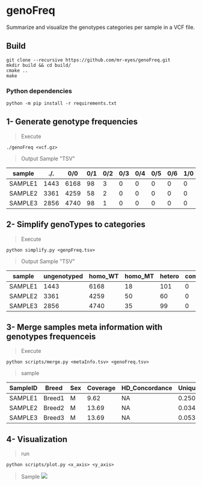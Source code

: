 # genoFreq

Summarize and visualize the genotypes categories per sample in a VCF file.

## Build

```shell
git clone --recursive https://github.com/mr-eyes/genoFreq.git
mkdir build && cd build/
cmake ..
make
```

### Python dependencies

```shell
python -m pip install -r requirements.txt
```

## 1- Generate genotype frequencies

> Execute

```shell
./genoFreq <vcf.gz>
```

> Output Sample "TSV"

| sample              | ./.  | 0/0  | 0/1 | 0/2 | 0/3 | 0/4 | 0/5 | 0/6 | 1/0 | 1/1 | 1/2 | 1/3 | 1/4 | 1/5 | 1/6 | 2/0 | 2/1 | 2/2 | 2/3 | 2/4 | 2/5 | 2/6 | 3/0 | 3/1 | 3/2 | 3/3 | 3/4 | 3/5 | 3/6 | 4/0 | 4/1 | 4/2 | 4/3 | 4/4 | 4/5 | 4/6 | 5/0 | 5/1 | 5/2 | 5/3 | 5/4 | 5/5 | 5/6 | 6/0 | 
|---------------------|------|------|-----|-----|-----|-----|-----|-----|-----|-----|-----|-----|-----|-----|-----|-----|-----|-----|-----|-----|-----|-----|-----|-----|-----|-----|-----|-----|-----|-----|-----|-----|-----|-----|-----|-----|-----|-----|-----|-----|-----|-----|-----|-----| 
| SAMPLE1 | 1443 | 6168 | 98  | 3   | 0   | 0   | 0   | 0   | 0   | 18  | 0   | 0   | 0   | 0   | 0   | 0   | 0   | 0   | 0   | 0   | 0   | 0   | 0   | 0   | 0   | 0   | 0   | 0   | 0   | 0   | 0   | 0   | 0   | 0   | 0   | 0   | 0   | 0   | 0   | 0   | 0   | 0   | 0   | 0   | 
| SAMPLE2 | 3361 | 4259 | 58  | 2   | 0   | 0   | 0   | 0   | 0   | 49  | 0   | 0   | 0   | 0   | 0   | 0   | 0   | 1   | 0   | 0   | 0   | 0   | 0   | 0   | 0   | 0   | 0   | 0   | 0   | 0   | 0   | 0   | 0   | 0   | 0   | 0   | 0   | 0   | 0   | 0   | 0   | 0   | 0   | 0   | 
| SAMPLE3 | 2856 | 4740 | 98  | 1   | 0   | 0   | 0   | 0   | 0   | 35  | 0   | 0   | 0   | 0   | 0   | 0   | 0   | 0   | 0   | 0   | 0   | 0   | 0   | 0   | 0   | 0   | 0   | 0   | 0   | 0   | 0   | 0   | 0   | 0   | 0   | 0   | 0   | 0   | 0   | 0   | 0   | 0   | 0   |    0 | 

## 2- Simplify genoTypes to categories

> Execute

```shell
python simplify.py <genpFreq.tsv>
```

> Output Sample "TSV"

| sample              | ungenotyped | homo_WT | homo_MT | hetero | comp_het | 
|---------------------|-------------|---------|---------|--------|----------| 
| SAMPLE1 | 1443        | 6168    | 18      | 101    | 0        | 
| SAMPLE2 | 3361        | 4259    | 50      | 60     | 0        | 
| SAMPLE3 | 2856        | 4740    | 35      | 99     | 0        | 


## 3- Merge samples meta information with genotypes frequenceis

> Execute

```shell
python scripts/merge.py <metaInfo.tsv> <genoFreq.tsv>
```

> sample

| SampleID | Breed | Sex | Coverage | HD_Concordance | Unique_variants_per_20mb | Heterozygosity | ungenotyped | homo_WT | homo_MT | hetero | comp_het |
|----------|-------|-----|----------|----------------|--------------------------|----------------|-------------|---------|---------|--------|----------|
| SAMPLE1  | Breed1 | M   | 9.62     | NA             | 0.250035515              | 0.155309014    | 1790        | 5598    | 77      | 265    | 0        |
| SAMPLE2  | Breed2 | M   | 13.69    | NA             | 0.034022612              | 0.171542069    | 2192        | 5215    | 85      | 238    | 0        |
| SAMPLE3  | Breed3 | M   | 13.69    | NA             | 0.05338513               | 0.175761316    | 2572        | 4915    | 97      | 146    | 0        |

## 4- Visualization

> run

```shell
python scripts/plot.py <x_axis> <y_axis>
```

> Sample
![](https://ibin.co/4majI6U9yiDO.png)
